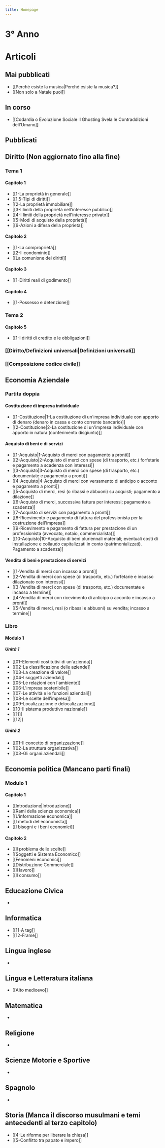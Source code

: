 ```yaml
---
title: Homepage
---
```

# 3° Anno

# Articoli
## Mai pubblicati
- [[Perché esiste la musica|Perché esiste la musica?]]
- [[Non solo a Natale puoi]]
## In corso
- [[Codardia o Evoluzione Sociale Il Ghosting Svela le Contraddizioni dell’Umano]]
## Pubblicati
## Diritto (Non aggiornato fino alla fine)
### Tema 1
#### Capitolo 1
- [[1-La proprietà in generale]]
- [[1.5-Tipi di diritti]]
- [[2-La proprietà immobiliare]]
- [[3-I limiti della proprietà nell'interesse pubblico]]
- [[4-I limiti della proprietà nell'interesse privato]]
- [[5-Modi di acquisto della proprietà]]
- [[6-Azioni a difesa della proprietà]]
#### Capitolo 2
- [[1-La comproprietà]]
- [[2-Il condominio]]
- [[La comunione dei diritti]]
#### Capitolo 3
- [[1-Diritti reali di godimento]]
#### Capitolo 4
- [[1-Possesso e detenzione]]
### Tema 2
#### Capitolo 5
- [[1-I diritti di credito e le obbligazioni]]
### [[Diritto/Definizioni universali|Definizioni universali]]
### [[Composizione codice civile]]

## Economia Aziendale
### Partita doppia
#### Costituzione di impresa individuale
- [[1-Costituzione|1-La costituzione di un'impresa individuale con apporto di denaro (denaro in cassa e conto corrente bancario)]]
- [[2-Costituzione|2-La costituzione di un'impresa individuale con apporto in natura (conferimento disgiunto)]]
#### Acquisto di beni e di servizi
- [[1-Acquisto|1-Acquisto di merci con pagamento a pronti]]
- [[2-Acquisto|2-Acquisto di merci con spese (di trasporto, etc.) forfetarie e pagamento a scadenza con interessi]]
- [[3-Acquisto|3-Acquisto di merci con spese (di trasporto, etc.) documentate e pagamento a pronti]]
- [[4-Acquisto|4-Acquisto di merci con versamento di anticipo o acconto e pagamento a pronti]]
- [[5-Acquisto di merci, resi (o ribassi e abbuoni) su acquisti; pagamento a dilazione]]
- [[6-Acquisto di merci, successiva fattura per interessi; pagamento a scadenza]]
- [[7-Acquisto di servizi con pagamento a pronti]]
- [[8-Ricevimento e pagamento di fattura del professionista per la costruzione dell'impresa]]
- [[9-Ricevimento e pagamento di fattura per prestazione di un professionista (avvocato, notaio, commercialista)]]
- [[10-Acquisto|10-Acquisto di beni pluriennali materiali; eventuali costi di installazione e collaudo capitalizzati in conto (patrimonializzati). Pagamento a scadenza]]
#### Vendita di beni e prestazione di servizi
- [[1-Vendita di merci con incasso a pronti]]
- [[2-Vendita di merci con spese (di trasporto, etc.) forfetarie e incasso dilazionato con interessi]]
- [[3-Vendita di merci con spese (di trasporto, etc.) documentate e incasso a termine]]
- [[4-Vendita di merci con ricevimento di anticipo o acconto e incasso a pronti]]
- [[5-Vendita di merci, resi (o ribassi e abbuoni) su vendita; incasso a termine]]
### Libro
#### Modulo 1
##### Unità 1
- [[01-Elementi costitutivi di un'azienda]]
- [[02-La classificazione delle aziende]]
- [[03-La creazione di valore]]
- [[04-I soggetti aziendali]]
- [[05-Le relazioni con l'ambiente]]
- [[06-L'impresa sostenibile]]
- [[07-Le attività e le funzioni aziendali]]
- [[08-Le scelte dell'impresa]]
- [[09-Localizzazione e delocalizzazione]]
- [[10-Il sistema produttivo nazionale]]
- [[11]]
- [[12]]
##### Unità 2
- [[01-Il concetto di organizzazione]]
- [[02-La struttura organizzativa]]
- [[03-Gli organi aziendali]]
## Economia politica (Mancano parti finali)
### Modulo 1
#### Capitolo 1
- [[Introduzione|Introduzione]]
- [[Rami della scienza economica]]
- [[L'informazione economica]]
- [[I metodi del economista]]
- [[I bisogni e i beni economici]]
#### Capitolo 2
- [[Il problema delle scelte]]
- [[Soggetti e Sistema Economico]]
- [[Fenomeni economici]]
- [[Distribuzione Commerciale]]
- [[Il lavoro]]
- [[Il consumo]]
## Educazione Civica
- 

## Informatica
- [[11-A tag]]
- [[12-Frame]]

## Lingua inglese
- 

## Lingua e Letteratura italiana
- [[Alto medioevo]]

## Matematica
- 

## Religione
- 

## Scienze Motorie e Sportive
- 

## Spagnolo
- 

## Storia (Manca il discorso musulmani e temi antecedenti al terzo capitolo)
- [[4-Le riforme per liberare la chiesa]]
- [[5-Conflitto tra papato e impero]]
